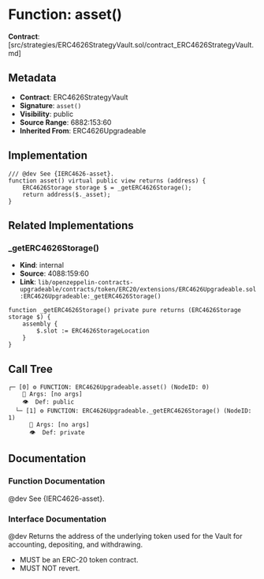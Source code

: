 # Function: asset()

**Contract**: [src/strategies/ERC4626StrategyVault.sol/contract_ERC4626StrategyVault.md]

## Metadata

- **Contract**: ERC4626StrategyVault
- **Signature**: `asset()`
- **Visibility**: public
- **Source Range**: 6882:153:60
- **Inherited From**: ERC4626Upgradeable

## Implementation

```solidity
/// @dev See {IERC4626-asset}. 
function asset() virtual public view returns (address) {
    ERC4626Storage storage $ = _getERC4626Storage();
    return address($._asset);
}
```

## Related Implementations

### _getERC4626Storage()

- **Kind**: internal
- **Source**: 4088:159:60
- **Link**: `lib/openzeppelin-contracts-upgradeable/contracts/token/ERC20/extensions/ERC4626Upgradeable.sol:ERC4626Upgradeable:_getERC4626Storage()`

```solidity
function _getERC4626Storage() private pure returns (ERC4626Storage storage $) {
    assembly {
        $.slot := ERC4626StorageLocation
    }
}
```

## Call Tree

```
┌─ [0] ⚙️ FUNCTION: ERC4626Upgradeable.asset() (NodeID: 0)
    💬 Args: [no args]
    👁️  Def: public
  └─ [1] ⚙️ FUNCTION: ERC4626Upgradeable._getERC4626Storage() (NodeID: 1)
      💬 Args: [no args]
      👁️  Def: private
```

## Documentation

### Function Documentation

@dev See {IERC4626-asset}. 

### Interface Documentation

 @dev Returns the address of the underlying token used for the Vault for accounting, depositing, and withdrawing.
 - MUST be an ERC-20 token contract.
 - MUST NOT revert.
